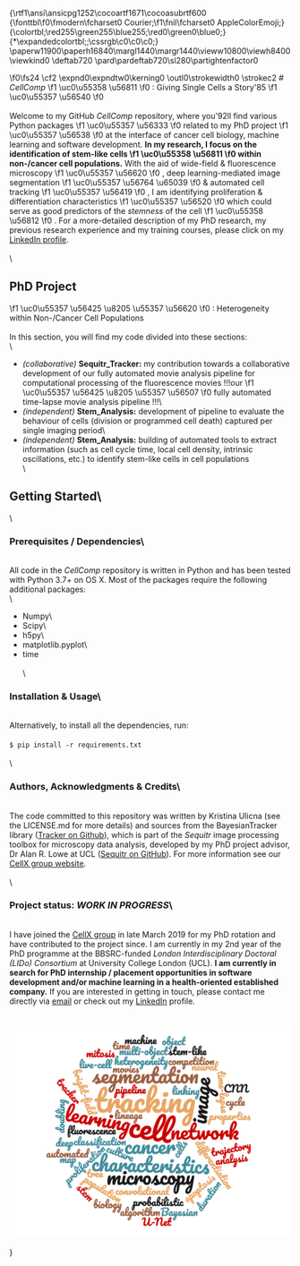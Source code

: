 {\rtf1\ansi\ansicpg1252\cocoartf1671\cocoasubrtf600
{\fonttbl\f0\fmodern\fcharset0 Courier;\f1\fnil\fcharset0 AppleColorEmoji;}
{\colortbl;\red255\green255\blue255;\red0\green0\blue0;}
{\*\expandedcolortbl;;\cssrgb\c0\c0\c0;}
\paperw11900\paperh16840\margl1440\margr1440\vieww10800\viewh8400\viewkind0
\deftab720
\pard\pardeftab720\sl280\partightenfactor0

\f0\fs24 \cf2 \expnd0\expndtw0\kerning0
\outl0\strokewidth0 \strokec2 # *CellComp* 
\f1 \uc0\u55358 \u56811 
\f0 : Giving Single Cells a Story\'85 
\f1 \uc0\u55357 \u56540 
\f0 \
\
Welcome to my GitHub *CellComp* repository, where you\'92ll find various Python packages 
\f1 \uc0\u55357 \u56333 
\f0 related to my PhD project 
\f1 \uc0\u55357 \u56538 
\f0 at the interface of cancer cell biology, machine learning and software development. **In my research, I focus on the identification of stem-like cells 
\f1 \uc0\u55358 \u56811 
\f0 within non-/cancer cell populations.** With the aid of wide-field & fluorescence microscopy 
\f1 \uc0\u55357 \u56620 
\f0 , deep learning-mediated image segmentation 
\f1 \uc0\u55357 \u56764 \u65039 
\f0 & automated cell tracking 
\f1 \uc0\u55357 \u56419 
\f0 , I am identifying proliferation & differentiation characteristics 
\f1 \uc0\u55357 \u56520 
\f0 which could serve as good predictors of the *stemness* of the cell 
\f1 \uc0\u55358 \u56812 
\f0 . For a more-detailed description of my PhD research, my previous research experience and my training courses, please click on my [LinkedIn profile](https://www.linkedin.com/in/kristinaulicna/). \
\
\
## PhD Project 
\f1 \uc0\u55357 \u56425 \u8205 \u55357 \u56620 
\f0 : Heterogeneity within Non-/Cancer Cell Populations \
\
In this section, you will find my code divided into these sections: \
\
- _(collaborative)_ **Sequitr_Tracker:** my contribution towards a collaborative development of our fully automated movie analysis pipeline for computational processing of the fluorescence movies !!!our 
\f1 \uc0\u55357 \u56425 \u8205 \u55357 \u56507 
\f0 fully automated time-lapse movie analysis pipeline !!!\
- _(independent)_ **Stem_Analysis:** development of pipeline to evaluate the behaviour of cells (division or programmed cell death) captured per single imaging period\
- _(independent)_  **Stem_Analysis:** building of automated tools to extract information (such as cell cycle time, local cell density, intrinsic oscillations, etc.) to identify stem-like cells in cell populations\
\
## Getting Started\
\
### Prerequisites / Dependencies\
\
All code in the *CellComp* repository is written in Python and has been tested with Python 3.7+ on OS X. Most of the packages require the following additional packages:\
\
+ Numpy\
+ Scipy\
+ h5py\
+ matplotlib.pyplot\
+ time\
\
\
### Installation & Usage\
\
Alternatively, to install all the dependencies, run:\
\
`$ pip install -r requirements.txt`\
\
\
### Authors, Acknowledgments & Credits\
\
The code committed to this repository was written by Kristina Ulicna (see the LICENSE.md for more details) and sources from the BayesianTracker library ([Tracker on Github](https://github.com/quantumjot/BayesianTracker)), which is part of the *Sequitr* image processing toolbox for microscopy data analysis, developed by my PhD project advisor, Dr Alan R. Lowe at UCL ([Sequitr on GitHub](https://github.com/quantumjot/sequitr)). For more information see our [CellX group website](http://lowe.cs.ucl.ac.uk/cellx.html).\
\
\
### Project status: _WORK IN PROGRESS_\
\
I have joined the [CellX group](http://lowe.cs.ucl.ac.uk/cellx.html) in late March 2019 for my PhD rotation and have contributed to the project since. I am currently in my 2nd year of the PhD programme at the BBSRC-funded _London Interdisciplinary Doctoral (LIDo) Consortium_ at University College London (UCL). **I am currently in search for PhD internship / placement opportunities in software development and/or machine learning in a health-oriented established company.** If you are interested in getting in touch, please contact me directly via [email](mailto:kristina.smith.ulicna@gmail.com) or check out my [LinkedIn](https://www.linkedin.com/in/kristinaulicna/) profile. \
\
\
![Key Words of my PhD project ](wordcloud.png)\
\
}